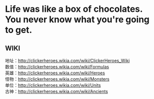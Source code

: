# Life was like a box of chocolates. You never know what you're going to get.

## WIKI
地址：http://clickerheroes.wikia.com/wiki/ClickerHeroes_Wiki<br>
数值：http://clickerheroes.wikia.com/wiki/Formulas<br>
英雄：http://clickerheroes.wikia.com/wiki/Heroes<br>
怪物：http://clickerheroes.wikia.com/wiki/Monsters<br>
单位：http://clickerheroes.wikia.com/wiki/Units<br>
古神：http://clickerheroes.wikia.com/wiki/Ancients<br>
